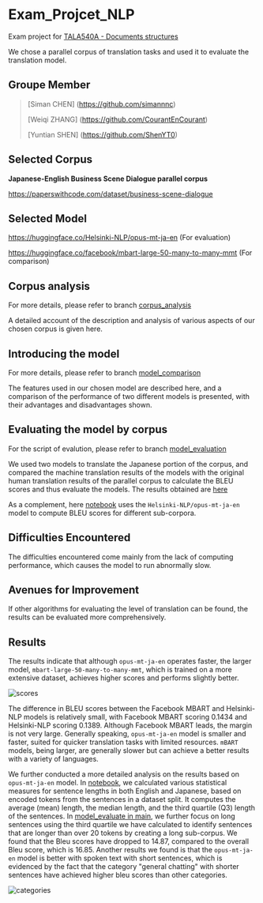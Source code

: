 # Exam_Projcet_NLP
Exam project for [TALA540A - Documents structures](https://github.com/RimeAB/TALA540A-24-25/blob/main/Examen_Projet_NLP.md)

We chose a parallel corpus of translation tasks and used it to evaluate the translation model.
## Groupe Member
> [Siman CHEN] (https://github.com/simannnc)
> 
> [Weiqi ZHANG] (https://github.com/CourantEnCourant)
> 
> [Yuntian SHEN] (https://github.com/ShenYT0)
>

## Selected Corpus
**Japanese-English Business Scene Dialogue parallel corpus**

https://paperswithcode.com/dataset/business-scene-dialogue

## Selected Model
https://huggingface.co/Helsinki-NLP/opus-mt-ja-en (For evaluation)

https://huggingface.co/facebook/mbart-large-50-many-to-many-mmt (For comparison)

## Corpus analysis

For more details, please refer to branch [corpus_analysis](https://github.com/ShenYT0/Exam_Projcet_NLP/tree/corpus_analysis)

A detailed account of the description and analysis of various aspects of our chosen corpus is given here.

## Introducing the model

For more details, please refer to branch [model_comparison](https://github.com/ShenYT0/Exam_Projcet_NLP/tree/model_comparison)

The features used in our chosen model are described here, and a comparison of the performance of two different models is presented, with their advantages and disadvantages shown.

## Evaluating the model by corpus

For the script of evalution, please refer to branch [model_evaluation](https://github.com/ShenYT0/Exam_Projcet_NLP/tree/model_evaluation)

We used two models to translate the Japanese portion of the corpus, and compared the machine translation results of the models with the original human translation results of the parallel corpus to calculate the BLEU scores and thus evaluate the models. The results obtained are [here](https://github.com/ShenYT0/Exam_Projcet_NLP/blob/model_evaluation/results/result.json)

As a complement, here [notebook](model_evaluate.ipynb) uses the `Helsinki-NLP/opus-mt-ja-en` model to compute BLEU scores for different sub-corpora.

## Difficulties Encountered
The difficulties encountered come mainly from the lack of computing performance, which causes the model to run abnormally slow.

## Avenues for Improvement
If other algorithms for evaluating the level of translation can be found, the results can be evaluated more comprehensively.


## Results
The results indicate that although `opus-mt-ja-en` operates faster, the larger model, `mbart-large-50-many-to-many-mmt`, which is trained on a more extensive dataset, achieves higher scores and performs slightly better.

![scores](images/image2)

The difference in BLEU scores between the Facebook MBART and Helsinki-NLP models is relatively small, with Facebook MBART scoring 0.1434 and Helsinki-NLP scoring 0.1389. Although Facebook MBART leads, the margin is not very large. 
Generally speaking, `opus-mt-ja-en` model is smaller and faster, suited for quicker translation tasks with limited resources. `mBART` models, being larger, are generally slower but can achieve a better results with a variety of languages. 

We further conducted a more detailed analysis on the results based on `opus-mt-ja-en` model.
In [notebook](corpus_analysis.ipynb), we calculated various statistical measures for sentence lengths in both English and Japanese, based on encoded tokens from the sentences in a dataset split. It computes the average (mean) length, the median length, and the third quartile (Q3) length of the sentences.
In [model_evaluate in main](model_evaluate.ipynb), we further focus on long sentences using the third quartile we have calculated to identify sentences that are longer than over 20 tokens by creating a long sub-corpus. We found that the Bleu scores have dropped to 14.87, compared to the overall Bleu score, which is 16.85.
Another results we found is that the `opus-mt-ja-en` model is better with spoken text with short sentences, which is evidenced by the fact that the category "general chatting" with shorter sentences have achieved higher bleu scores than other categories.  

![categories](images/image1)

